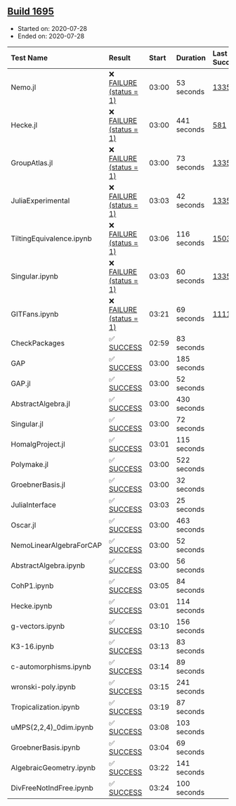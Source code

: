 ## [Build 1695](https://oscarci.mathematik.uni-kl.de/job/oscar-julia-1.4/1695/)

* Started on: 2020-07-28
* Ended on: 2020-07-28

| Test Name    | Result | Start | Duration | Last Success | First Failure |
|:-------------|:-------|:------|:---------|:-------------|:--------------|
| Nemo.jl | ❌ [FAILURE (status = 1)](https://oscarci.mathematik.uni-kl.de/job/oscar-julia-1.4/1695/artifact/logs/build-1695/Nemo.jl.log) | 03:00 | 53 seconds | [1335](https://oscarci.mathematik.uni-kl.de/job/oscar-julia-1.4/1335/) | [1336](https://oscarci.mathematik.uni-kl.de/job/oscar-julia-1.4/1336/) |
| Hecke.jl | ❌ [FAILURE (status = 1)](https://oscarci.mathematik.uni-kl.de/job/oscar-julia-1.4/1695/artifact/logs/build-1695/Hecke.jl.log) | 03:00 | 441 seconds | [581](https://oscarci.mathematik.uni-kl.de/job/oscar-julia-1.4/581/) | [582](https://oscarci.mathematik.uni-kl.de/job/oscar-julia-1.4/582/) |
| GroupAtlas.jl | ❌ [FAILURE (status = 1)](https://oscarci.mathematik.uni-kl.de/job/oscar-julia-1.4/1695/artifact/logs/build-1695/GroupAtlas.jl.log) | 03:00 | 73 seconds | [1335](https://oscarci.mathematik.uni-kl.de/job/oscar-julia-1.4/1335/) | [1336](https://oscarci.mathematik.uni-kl.de/job/oscar-julia-1.4/1336/) |
| JuliaExperimental | ❌ [FAILURE (status = 1)](https://oscarci.mathematik.uni-kl.de/job/oscar-julia-1.4/1695/artifact/logs/build-1695/JuliaExperimental.log) | 03:03 | 42 seconds | [1335](https://oscarci.mathematik.uni-kl.de/job/oscar-julia-1.4/1335/) | [1336](https://oscarci.mathematik.uni-kl.de/job/oscar-julia-1.4/1336/) |
| TiltingEquivalence.ipynb | ❌ [FAILURE (status = 1)](https://oscarci.mathematik.uni-kl.de/job/oscar-julia-1.4/1695/artifact/logs/build-1695/TiltingEquivalence.ipynb.log) | 03:06 | 116 seconds | [1503](https://oscarci.mathematik.uni-kl.de/job/oscar-julia-1.4/1503/) | [1504](https://oscarci.mathematik.uni-kl.de/job/oscar-julia-1.4/1504/) |
| Singular.ipynb | ❌ [FAILURE (status = 1)](https://oscarci.mathematik.uni-kl.de/job/oscar-julia-1.4/1695/artifact/logs/build-1695/Singular.ipynb.log) | 03:03 | 60 seconds | [1335](https://oscarci.mathematik.uni-kl.de/job/oscar-julia-1.4/1335/) | [1336](https://oscarci.mathematik.uni-kl.de/job/oscar-julia-1.4/1336/) |
| GITFans.ipynb | ❌ [FAILURE (status = 1)](https://oscarci.mathematik.uni-kl.de/job/oscar-julia-1.4/1695/artifact/logs/build-1695/GITFans.ipynb.log) | 03:21 | 69 seconds | [1111](https://oscarci.mathematik.uni-kl.de/job/oscar-julia-1.4/1111/) | [1112](https://oscarci.mathematik.uni-kl.de/job/oscar-julia-1.4/1112/) |
| CheckPackages | ✅ [SUCCESS](https://oscarci.mathematik.uni-kl.de/job/oscar-julia-1.4/1695/artifact/logs/build-1695/CheckPackages.log) | 02:59 | 83 seconds |  |  |
| GAP | ✅ [SUCCESS](https://oscarci.mathematik.uni-kl.de/job/oscar-julia-1.4/1695/artifact/logs/build-1695/GAP.log) | 03:00 | 185 seconds |  |  |
| GAP.jl | ✅ [SUCCESS](https://oscarci.mathematik.uni-kl.de/job/oscar-julia-1.4/1695/artifact/logs/build-1695/GAP.jl.log) | 03:00 | 52 seconds |  |  |
| AbstractAlgebra.jl | ✅ [SUCCESS](https://oscarci.mathematik.uni-kl.de/job/oscar-julia-1.4/1695/artifact/logs/build-1695/AbstractAlgebra.jl.log) | 03:00 | 430 seconds |  |  |
| Singular.jl | ✅ [SUCCESS](https://oscarci.mathematik.uni-kl.de/job/oscar-julia-1.4/1695/artifact/logs/build-1695/Singular.jl.log) | 03:00 | 72 seconds |  |  |
| HomalgProject.jl | ✅ [SUCCESS](https://oscarci.mathematik.uni-kl.de/job/oscar-julia-1.4/1695/artifact/logs/build-1695/HomalgProject.jl.log) | 03:01 | 115 seconds |  |  |
| Polymake.jl | ✅ [SUCCESS](https://oscarci.mathematik.uni-kl.de/job/oscar-julia-1.4/1695/artifact/logs/build-1695/Polymake.jl.log) | 03:00 | 522 seconds |  |  |
| GroebnerBasis.jl | ✅ [SUCCESS](https://oscarci.mathematik.uni-kl.de/job/oscar-julia-1.4/1695/artifact/logs/build-1695/GroebnerBasis.jl.log) | 03:00 | 32 seconds |  |  |
| JuliaInterface | ✅ [SUCCESS](https://oscarci.mathematik.uni-kl.de/job/oscar-julia-1.4/1695/artifact/logs/build-1695/JuliaInterface.log) | 03:03 | 25 seconds |  |  |
| Oscar.jl | ✅ [SUCCESS](https://oscarci.mathematik.uni-kl.de/job/oscar-julia-1.4/1695/artifact/logs/build-1695/Oscar.jl.log) | 03:00 | 463 seconds |  |  |
| NemoLinearAlgebraForCAP | ✅ [SUCCESS](https://oscarci.mathematik.uni-kl.de/job/oscar-julia-1.4/1695/artifact/logs/build-1695/NemoLinearAlgebraForCAP.log) | 03:00 | 52 seconds |  |  |
| AbstractAlgebra.ipynb | ✅ [SUCCESS](https://oscarci.mathematik.uni-kl.de/job/oscar-julia-1.4/1695/artifact/logs/build-1695/AbstractAlgebra.ipynb.log) | 03:00 | 56 seconds |  |  |
| CohP1.ipynb | ✅ [SUCCESS](https://oscarci.mathematik.uni-kl.de/job/oscar-julia-1.4/1695/artifact/logs/build-1695/CohP1.ipynb.log) | 03:05 | 84 seconds |  |  |
| Hecke.ipynb | ✅ [SUCCESS](https://oscarci.mathematik.uni-kl.de/job/oscar-julia-1.4/1695/artifact/logs/build-1695/Hecke.ipynb.log) | 03:01 | 114 seconds |  |  |
| g-vectors.ipynb | ✅ [SUCCESS](https://oscarci.mathematik.uni-kl.de/job/oscar-julia-1.4/1695/artifact/logs/build-1695/g-vectors.ipynb.log) | 03:10 | 156 seconds |  |  |
| K3-16.ipynb | ✅ [SUCCESS](https://oscarci.mathematik.uni-kl.de/job/oscar-julia-1.4/1695/artifact/logs/build-1695/K3-16.ipynb.log) | 03:13 | 83 seconds |  |  |
| c-automorphisms.ipynb | ✅ [SUCCESS](https://oscarci.mathematik.uni-kl.de/job/oscar-julia-1.4/1695/artifact/logs/build-1695/c-automorphisms.ipynb.log) | 03:14 | 89 seconds |  |  |
| wronski-poly.ipynb | ✅ [SUCCESS](https://oscarci.mathematik.uni-kl.de/job/oscar-julia-1.4/1695/artifact/logs/build-1695/wronski-poly.ipynb.log) | 03:15 | 241 seconds |  |  |
| Tropicalization.ipynb | ✅ [SUCCESS](https://oscarci.mathematik.uni-kl.de/job/oscar-julia-1.4/1695/artifact/logs/build-1695/Tropicalization.ipynb.log) | 03:19 | 87 seconds |  |  |
| uMPS(2,2,4)_0dim.ipynb | ✅ [SUCCESS](https://oscarci.mathematik.uni-kl.de/job/oscar-julia-1.4/1695/artifact/logs/build-1695/uMPS-2-2-4-_0dim.ipynb.log) | 03:08 | 103 seconds |  |  |
| GroebnerBasis.ipynb | ✅ [SUCCESS](https://oscarci.mathematik.uni-kl.de/job/oscar-julia-1.4/1695/artifact/logs/build-1695/GroebnerBasis.ipynb.log) | 03:04 | 69 seconds |  |  |
| AlgebraicGeometry.ipynb | ✅ [SUCCESS](https://oscarci.mathematik.uni-kl.de/job/oscar-julia-1.4/1695/artifact/logs/build-1695/AlgebraicGeometry.ipynb.log) | 03:22 | 141 seconds |  |  |
| DivFreeNotIndFree.ipynb | ✅ [SUCCESS](https://oscarci.mathematik.uni-kl.de/job/oscar-julia-1.4/1695/artifact/logs/build-1695/DivFreeNotIndFree.ipynb.log) | 03:24 | 100 seconds |  |  |
